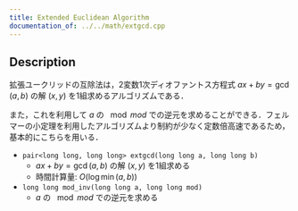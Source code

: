 ```yaml
---
title: Extended Euclidean Algorithm
documentation_of: ../../math/extgcd.cpp
---
```


## Description

拡張ユークリッドの互除法は，2変数1次ディオファントス方程式 $ax + by = \gcd(a, b)$ の解 $(x, y)$ を1組求めるアルゴリズムである．

また，これを利用して $a$ の $\mod mod$ での逆元を求めることができる．フェルマーの小定理を利用したアルゴリズムより制約が少なく定数倍高速であるため，基本的にこちらを用いる．

- `pair<long long, long long> extgcd(long long a, long long b)`
    - $ax + by = \gcd(a, b)$ の解 $(x, y)$ を1組求める
    - 時間計算量: $O(\log \min(a, b))$
- `long long mod_inv(long long a, long long mod)`
    - $a$ の $\mod mod$ での逆元を求める